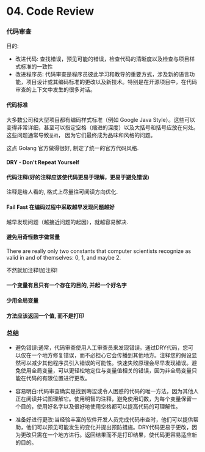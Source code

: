 # 04. Code Review

### 代码审查
目的: 
- 改进代码: 查找错误，预见可能的错误，检查代码的清晰度以及检查与项目样式标准的一致性
- 改进程序员: 代码审查是程序员彼此学习和教导的重要方式，涉及新的语言功能，项目设计或其编码标准的更改以及新技术。特别是在开源项目中，在代码审查的上下文中发生的很多对话。

#### 代码标准
大多数公司和大型项目都有编码样式标准（例如 Google Java Style）。这些可以变得非常详细，甚至可以指定空格（缩进的深度）以及大括号和括号应放在何处。这些问题通常导致`圣战`， 因为它们最终成为品味和风格的问题。

这点 Golang 官方做得很好, 制定了统一的官方代码风格.

#### DRY - Don't Repeat Yourself

#### 代码注释(好的注释应该使代码更易于理解，更易于避免错误)
注释是给人看的, 格式上尽量往可阅读方向优化.

#### Fail Fast 在编码过程中采取越早发现问题越好
越早发现问题（越接近问题的起因），就越容易解决.
#### 避免用奇怪数字做常量
There are really only two constants that computer scientists recognize as valid in and of themselves: 0, 1, and maybe 2.

不然就加注释!加注释!

#### 一个变量有且只有一个存在的目的, 并起一个好名字

#### 少用全局变量

#### 方法应该返回一个值, 而不是打印

### 总结
- 避免错误:通常，代码审查使用人工审查员来发现错误。通过DRY代码，您可以仅在一个地方修复错误，而不必担心它会传播到其他地方。注释您的假设显然可以减少其他程序员引入错误的可能性。快速失败原理会尽早发现错误。避免使用全局变量，可以更轻松地定位与变量值相关的错误，因为非全局变量只能在代码的有限位置进行更改。

- 容易明白:代码审查确实是找到晦涩或令人困惑的代码的唯一方法，因为其他人正在阅读并试图理解它。使用明智的注释，避免使用幻数，为每个变量保留一个目的，使用好名字以及很好地使用空格都可以提高代码的可理解性。

- 准备好进行更改:当经验丰富的软件开发人员完成代码审查时，他们可以提供帮助，他们可以预见可能发生的变化并提出预防措施。DRY代码更易于更改，因为更改只需在一个地方进行。返回结果而不是打印结果，使代码更容易适应新的目的。